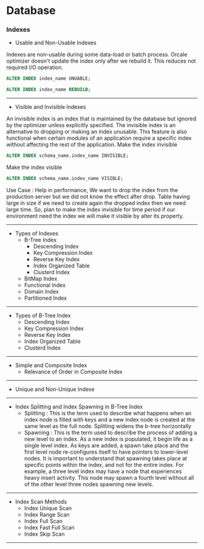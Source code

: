 # Database

### Indexes

- Usable and Non-Usable Indexes

Indexes are non-usable during some data-load or batch process. Orcale optimizer doesn't update the index only after we rebuild it. This reduces not required I/O operation.
``` sql
ALTER INDEX index_name UNUABLE;
```
``` sql
ALTER INDEX index_name REBUILD;
```
-----
- Visible and Invisible Indexes

An invisible index is an index that is maintained by the database but ignored by the optimizer unless explicitly specified.  The invisible index is an alternative to dropping or making an index unusable.  This feature is also functional when certain modules of an application require a specific index without affecting the rest of the application.
Make the index invisible
``` sql
ALTER INDEX schema_name.index_name INVISIBLE;
``` 
Make the index visible
``` sql
ALTER INDEX schema_name.index_name VISIBLE;
``` 

Use Case : Help in performance, We want to drop the index from the production server but we did not know the effect after drop. Table having large in size if we need to create again the dropped index then we need large time. So, plan to make the index invisible for time period if our environment need the index we will make it visible by alter its property.

-----
- Types of Indexes
	- B-Tree Index
		- Descending Index
		- Key Compression Index
		- Reverse Key Index
		- Index Organized Table
		- Clusterd Index
	- BitMap Index
	- Functional Index
	- Domain Index
	- Partitioned Index
-----
- Types of B-Tree Index
	- Descending Index
	- Key Compression Index
	- Reverse Key Index
	- Index Organized Table
	- Clusterd Index
-----
- Simple and Composite Index
	- Relevance of Order in Composite Index
-----
- Unique and Non-Unique Indexe
-----
- Index Splitting and Index Spawning in B-Tree Index
	- Splitting : This is the term used to describe what happens when an index node is filled with keys and a new index node is created at the same level as the full node. Splitting widens the b-tree horizontally
	- Spawning : This is the term used to describe the process of adding a new level to an index. As a new index is populated, it begin life as a single level index. As keys are added, a spawn take place and the first level node re-configures itself to have pointers to lower-level nodes. It is important to understand that spawning takes place at specific points within the index, and not for the entire index. For example, a three level index may have a node that experiences heavy insert activity. This node may spawn a fourth level without all of the other level three nodes spawning new levels.
-----	
- Index Scan Methods
	- Index Unique Scan
	- Index Range Scan
	- Index Full Scan
	- Index Fast Full Scan
	- Index Skip Scan
-----

	